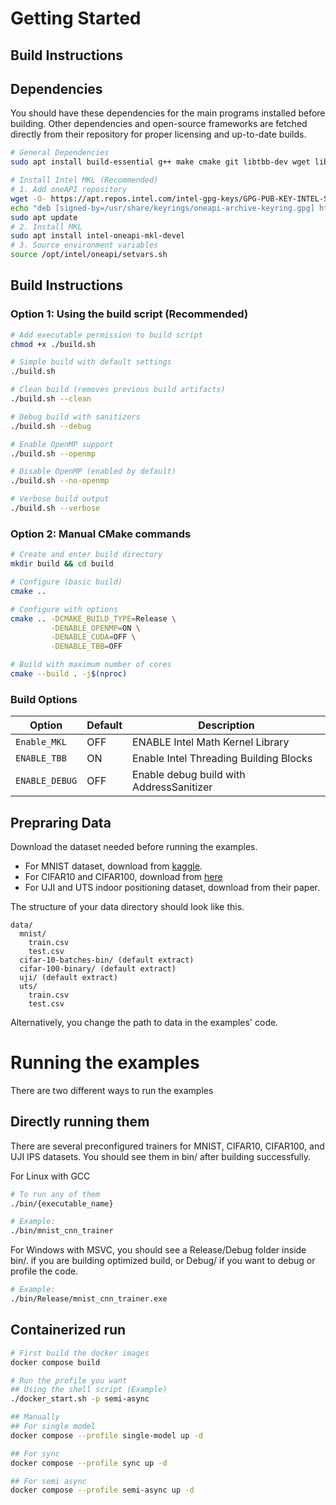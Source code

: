 # Getting Started

## Build Instructions

## Dependencies
You should have these dependencies for the main programs installed before building. Other dependencies and open-source frameworks are fetched directly from their repository for proper licensing and up-to-date builds.

```bash
# General Dependencies
sudo apt install build-essential g++ make cmake git libtbb-dev wget libnuma-dev

# Install Intel MKL (Recommended)
# 1. Add oneAPI repository
wget -O- https://apt.repos.intel.com/intel-gpg-keys/GPG-PUB-KEY-INTEL-SW-PRODUCTS.PUB | sudo gpg --dearmor --output /usr/share/keyrings/oneapi-archive-keyring.gpg
echo "deb [signed-by=/usr/share/keyrings/oneapi-archive-keyring.gpg] https://apt.repos.intel.com/oneapi all main" | sudo tee /etc/apt/sources.list.d/oneAPI.list
sudo apt update
# 2. Install MKL
sudo apt install intel-oneapi-mkl-devel
# 3. Source environment variables
source /opt/intel/oneapi/setvars.sh
```

## Build Instructions
### Option 1: Using the build script (Recommended)
```bash
# Add executable permission to build script
chmod +x ./build.sh

# Simple build with default settings
./build.sh

# Clean build (removes previous build artifacts)
./build.sh --clean

# Debug build with sanitizers
./build.sh --debug

# Enable OpenMP support
./build.sh --openmp

# Disable OpenMP (enabled by default)
./build.sh --no-openmp

# Verbose build output
./build.sh --verbose
```

### Option 2: Manual CMake commands
```bash
# Create and enter build directory
mkdir build && cd build

# Configure (basic build)
cmake ..

# Configure with options
cmake .. -DCMAKE_BUILD_TYPE=Release \
         -DENABLE_OPENMP=ON \
         -DENABLE_CUDA=OFF \
         -DENABLE_TBB=OFF

# Build with maximum number of cores
cmake --build . -j$(nproc)
```

### Build Options

| Option | Default | Description |
|--------|---------|-------------|
| `Enable_MKL` | OFF | ENABLE Intel Math Kernel Library |
| `ENABLE_TBB` | ON | Enable Intel Threading Building Blocks |
| `ENABLE_DEBUG` | OFF | Enable debug build with AddressSanitizer |

## Prepraring Data
Download the dataset needed before running the examples.

- For MNIST dataset, download from [kaggle](https://www.kaggle.com/datasets/oddrationale/mnist-in-csv).
- For CIFAR10 and CIFAR100, download from
[here](https://www.cs.toronto.edu/~kriz/cifar.html)
- For UJI and UTS indoor positioning dataset, download from their paper.

The structure of your data directory should look like this.

```
data/
  mnist/
    train.csv
    test.csv
  cifar-10-batches-bin/ (default extract)
  cifar-100-binary/ (default extract)
  uji/ (default extract)
  uts/
    train.csv
    test.csv
```

Alternatively, you change the path to data in the examples' code.

# Running the examples
There are two different ways to run the examples

## Directly running them
There are several preconfigured trainers for MNIST, CIFAR10, CIFAR100, and UJI IPS datasets. You should see them in bin/ after building successfully. 

For Linux with GCC
```bash
# To run any of them
./bin/{executable_name}

# Example: 
./bin/mnist_cnn_trainer
```

For Windows with MSVC, you should see a Release/Debug folder inside bin/. if you are building optimized build, or Debug/ if you want to debug or profile the code.
```bash
# Example:
./bin/Release/mnist_cnn_trainer.exe
```

## Containerized run

```bash
# First build the docker images
docker compose build

# Run the profile you want
## Using the shell script (Example)
./docker_start.sh -p semi-async

## Manually
## For single model
docker compose --profile single-model up -d

## For sync
docker compose --profile sync up -d

## For semi async
docker compose --profile semi-async up -d
```